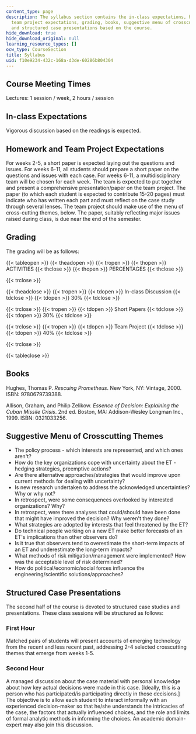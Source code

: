 ```yaml
---
content_type: page
description: The syllabus section contains the in-class expectations, homework and
  team project expectations, grading, books, suggestive menu of crosscutting themes
  and structured case presentations based on the course.
hide_download: true
hide_download_original: null
learning_resource_types: []
ocw_type: CourseSection
title: Syllabus
uid: f10e9234-432c-168a-d3de-60286b804304
---
```


Course Meeting Times
--------------------

Lectures: 1 session / week, 2 hours / session

In-class Expectations
---------------------

Vigorous discussion based on the readings is expected.

Homework and Team Project Expectations
--------------------------------------

For weeks 2-5, a short paper is expected laying out the questions and issues. For weeks 6-11, all students should prepare a short paper on the questions and issues with each case. For weeks 6-11, a multidisciplinary team will be chosen for each week. The team is expected to put together and present a comprehensive presentation/paper on the team project. The paper (to which each student is expected to contribute 15-20 pages) must indicate who has written each part and must reflect on the case study through several lenses. The team project should make use of the menu of cross-cutting themes, below. The paper, suitably reflecting major issues raised during class, is due near the end of the semester.

Grading
-------

The grading will be as follows:

{{< tableopen >}}
{{< theadopen >}}
{{< tropen >}}
{{< thopen >}}
ACTIVITIES
{{< thclose >}}
{{< thopen >}}
PERCENTAGES
{{< thclose >}}

{{< trclose >}}

{{< theadclose >}}
{{< tropen >}}
{{< tdopen >}}
In-class Discussion
{{< tdclose >}}
{{< tdopen >}}
30%
{{< tdclose >}}

{{< trclose >}}
{{< tropen >}}
{{< tdopen >}}
Short Papers
{{< tdclose >}}
{{< tdopen >}}
30%
{{< tdclose >}}

{{< trclose >}}
{{< tropen >}}
{{< tdopen >}}
Team Project
{{< tdclose >}}
{{< tdopen >}}
40%
{{< tdclose >}}

{{< trclose >}}

{{< tableclose >}}

  

Books
-----

Hughes, Thomas P. _Rescuing Prometheus_. New York, NY: Vintage, 2000. ISBN: 9780679739388.

Allison, Graham, and Philip Zelikow. _Essence of Decision: Explaining the Cuban Missile Crisis_. 2nd ed. Boston, MA: Addison-Wesley Longman Inc., 1999. ISBN: 0321033256.

Suggestive Menu of Crosscutting Themes
--------------------------------------

*   The policy process - which interests are represented, and which ones aren't?
*   How do the key organizations cope with uncertainty about the ET - hedging strategies, preemptive actions?
*   Are there alternative approaches/strategies that would improve upon current methods for dealing with uncertainty?
*   Is new research undertaken to address the acknowledged uncertainties? Why or why not?
*   In retrospect, were some consequences overlooked by interested organizations? Why?
*   In retrospect, were there analyses that could/should have been done that might have improved the decision? Why weren't they done?
*   What strategies are adopted by interests that feel threatened by the ET?
*   Do technical people working on a new ET make better forecasts of an ET's implications than other observers do?
*   Is it true that observers tend to overestimate the short-term impacts of an ET and underestimate the long-term impacts?
*   What methods of risk mitigation/management were implemented? How was the acceptable level of risk determined?
*   How do political/economic/social forces influence the engineering/scientific solutions/approaches?

Structured Case Presentations
-----------------------------

The second half of the course is devoted to structured case studies and presentations. These class sessions will be structured as follows:

### First Hour

Matched pairs of students will present accounts of emerging technology from the recent and less recent past, addressing 2-4 selected crosscutting themes that emerge from weeks 1-5.

### Second Hour

A managed discussion about the case material with personal knowledge about how key actual decisions were made in this case. \[Ideally, this is a person who has participated/is participating directly in those decisions.\] The objective is to allow each student to interact informally with an experienced decision-maker so that he/she understands the intricacies of the case, the factors that actually influenced choices, and the role and limits of formal analytic methods in informing the choices. An academic domain-expert may also join this discussion.